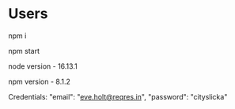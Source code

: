 # Users

npm i

npm start



node version - 16.13.1

npm version - 8.1.2



Credentials: "email": "eve.holt@reqres.in",   "password": "cityslicka"
